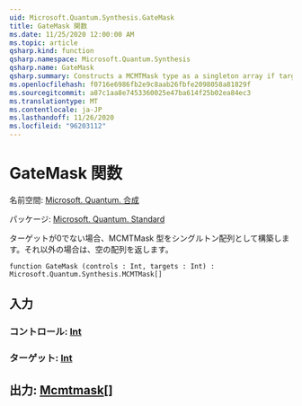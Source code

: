 ```yaml
---
uid: Microsoft.Quantum.Synthesis.GateMask
title: GateMask 関数
ms.date: 11/25/2020 12:00:00 AM
ms.topic: article
qsharp.kind: function
qsharp.namespace: Microsoft.Quantum.Synthesis
qsharp.name: GateMask
qsharp.summary: Constructs a MCMTMask type as a singleton array if targets is not 0, otherwise returns an empty array.
ms.openlocfilehash: f0716e6986fb2e9c8aab26fbfe2098058a81829f
ms.sourcegitcommit: a87c1aa8e7453360025e47ba614f25b02ea84ec3
ms.translationtype: MT
ms.contentlocale: ja-JP
ms.lasthandoff: 11/26/2020
ms.locfileid: "96203112"
---
```

# <a name="gatemask-function"></a>GateMask 関数

名前空間: [Microsoft. Quantum. 合成](xref:Microsoft.Quantum.Synthesis)

パッケージ: [Microsoft. Quantum. Standard](https://nuget.org/packages/Microsoft.Quantum.Standard)


ターゲットが0でない場合、MCMTMask 型をシングルトン配列として構築します。それ以外の場合は、空の配列を返します。

```qsharp
function GateMask (controls : Int, targets : Int) : Microsoft.Quantum.Synthesis.MCMTMask[]
```


## <a name="input"></a>入力

### <a name="controls--int"></a>コントロール: [Int](xref:microsoft.quantum.lang-ref.int)




### <a name="targets--int"></a>ターゲット: [Int](xref:microsoft.quantum.lang-ref.int)





## <a name="output--mcmtmask"></a>出力: [Mcmtmask](xref:Microsoft.Quantum.Synthesis.MCMTMask)[]

